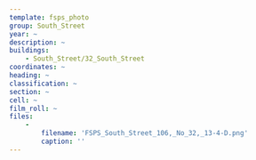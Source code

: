 ```yaml
---
template: fsps_photo
group: South_Street
year: ~
description: ~
buildings:
    - South_Street/32_South_Street
coordinates: ~
heading: ~
classification: ~
section: ~
cell: ~
film_roll: ~
files:
    -
        filename: 'FSPS_South_Street_106,_No_32,_13-4-D.png'
        caption: ''
---
```

